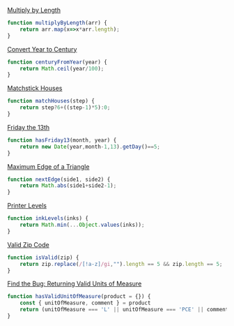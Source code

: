 [Multiply by Length](https://edabit.com/challenge/LMhRTq3hccz2D9Lax)
```javascript
function multiplyByLength(arr) {
	return arr.map(x=>x*arr.length);
}
```

[Convert Year to Century](https://edabit.com/challenge/H3fKTSK4dgwXRbfTP)
```javascript
function centuryFromYear(year) {
	return Math.ceil(year/100);
}
```

[Matchstick Houses](https://edabit.com/challenge/tYHkTdFrEmWfxpPKF)
```javascript
function matchHouses(step) {
	return step?6+((step-1)*5):0;
}
```

[Friday the 13th](https://edabit.com/challenge/98CAqzDToJdx5LGFm)
```javascript
function hasFriday13(month, year) {
	return new Date(year,month-1,13).getDay()==5;
}
```

[Maximum Edge of a Triangle](https://edabit.com/challenge/nhXofMMyrowMyr9Nv)
```javascript
function nextEdge(side1, side2) {
	return Math.abs(side1+side2-1);
}
```

[Printer Levels](https://edabit.com/challenge/QXWM2oo7rQNiyDsip)
```javascript
function inkLevels(inks) {
	return Math.min(...Object.values(inks));
}
```

[Valid Zip Code](https://edabit.com/challenge/Ysk5M8XAscc4fqaAi)
```javascript
function isValid(zip) {
	return zip.replace(/[!a-z]/gi,"").length == 5 && zip.length == 5;
}
```

[Find the Bug: Returning Valid Units of Measure](https://edabit.com/challenge/oGYGaavTNoYDjykJY)
```javascript
function hasValidUnitOfMeasure(product = {}) {
	const { unitOfMeasure, comment } = product
	return (unitOfMeasure === 'L' || unitOfMeasure === 'PCE' || comment != undefined )
}
```

[]()
```javascript
```

[]()
```javascript
```
